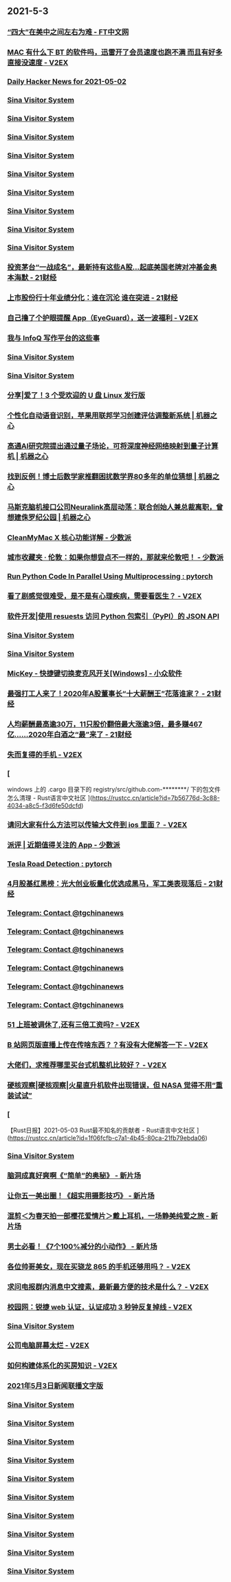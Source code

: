 
## 2021-5-3

### [“四大”在美中之间左右为难 - FT中文网](http://www.ftchinese.com/story/001092349)

### [MAC 有什么下 BT 的软件吗，迅雷开了会员速度也跑不满 而且有好多直接没速度 - V2EX](https://www.v2ex.com/t/774673)

### [Daily Hacker News for 2021-05-02](https://www.daemonology.net/hn-daily/2021-05-02.html)

### [Sina Visitor System](https://weibo.com/1746173800/KdIKprk5v)

### [Sina Visitor System](https://weibo.com/1402400261/KdIoSry36)

### [Sina Visitor System](https://weibo.com/1402400261/KdInTkUh1)

### [Sina Visitor System](https://weibo.com/1402400261/KdImYj7mm)

### [Sina Visitor System](https://weibo.com/1402400261/KdIcTxgoM)

### [Sina Visitor System](https://weibo.com/1715118170/KdITtwaaA)

### [Sina Visitor System](https://weibo.com/1715118170/KdIvr5KKD)

### [Sina Visitor System](https://weibo.com/1715118170/KdI757RMJ)

### [Sina Visitor System](https://weibo.com/1715118170/KdHOpmnvg)

### [投资茅台“一战成名”，最新持有这些A股…起底美国老牌对冲基金奥本海默 - 21财经](https://m.21jingji.com/article/20210503/herald/28eaa561c2ca977ae19ae43b5798a975.html)

### [上市股份行十年业绩分化：谁在沉沦 谁在突进 - 21财经](https://m.21jingji.com/article/20210503/herald/c1631ec4d24500b439561fd6a5e7d595.html)

### [自己撸了个护眼提醒 App（EyeGuard），送一波福利 - V2EX](https://www.v2ex.com/t/774644)

### [我与 InfoQ 写作平台的这些事](https://www.infoq.cn/article/ce1813e8f986c94ad9ee842e9)

### [Sina Visitor System](https://weibo.com/1746173800/KdJhK7Kl4)

### [Sina Visitor System](https://weibo.com/1715118170/KdJibFSXe)

### [分享|爱了！3 个受欢迎的 U 盘 Linux 发行版](https://linux.cn/article-13355-1.html?utm_source=rss&utm_medium=rss)

### [个性化自动语音识别，苹果用联邦学习创建评估调整新系统 | 机器之心](https://www.jiqizhixin.com/articles/2021-05-03-4)

### [高通AI研究院提出通过量子场论，可将深度神经网络映射到量子计算机 | 机器之心](https://www.jiqizhixin.com/articles/2021-05-03-3)

### [找到反例！博士后数学家推翻困扰数学界80多年的单位猜想 | 机器之心](https://www.jiqizhixin.com/articles/2021-05-03-2)

### [马斯克脑机接口公司Neuralink高层动荡：联合创始人兼总裁离职，曾想建侏罗纪公园 | 机器之心](https://www.jiqizhixin.com/articles/2021-05-03)

### [CleanMyMac X 核心功能详解 - 少数派](https://sspai.com/post/65914)

### [城市收藏夹 · 伦敦：如果你想尝点不一样的，那就来伦敦吧！ - 少数派](https://sspai.com/post/66252)

### [Run Python Code In Parallel Using Multiprocessing : pytorch](https://www.reddit.com/r/pytorch/comments/n3nck0/run_python_code_in_parallel_using_multiprocessing/)

### [看了剧感觉很难受，是不是有心理疾病，需要看医生？ - V2EX](https://www.v2ex.com/t/774693)

### [软件开发|使用 resuests 访问 Python 包索引（PyPI）的 JSON API](https://linux.cn/article-13356-1.html?utm_source=rss&utm_medium=rss)

### [Sina Visitor System](https://weibo.com/1715118170/KdJGvvgZm)

### [Sina Visitor System](https://weibo.com/1715118170/KdK4Rvm3S)

### [MicKey - 快捷键切换麦克风开关[Windows] - 小众软件](https://www.appinn.com/mickey-toggle-the-microphone-for-windows/)

### [最强打工人来了！2020年A股董事长“十大薪酬王”花落谁家？ - 21财经](https://m.21jingji.com/article/20210503/herald/de55de6cd3bcb1e86cdb6a26b08add7a.html)

### [人均薪酬最高逾30万，11只股价翻倍最大涨逾3倍，最多赚467亿......2020年白酒之“最”来了 - 21财经](https://m.21jingji.com/article/20210503/herald/c586bafac0022afe82aa9942955cf445.html)

### [失而复得的手机 - V2EX](https://www.v2ex.com/t/774698)

### [
windows 上的 .cargo 目录下的 registry/src/github.com-********/ 下的包文件怎么清理 - Rust语言中文社区
](https://rustcc.cn/article?id=7b56776d-3c88-4034-a8c5-f3d6fe50dcfd)

### [请问大家有什么方法可以传输大文件到 ios 里面？ - V2EX](https://www.v2ex.com/t/774707)

### [派评 | 近期值得关注的 App - 少数派](https://sspai.com/post/66413)

### [Tesla Road Detection : pytorch](https://www.reddit.com/r/pytorch/comments/n3t4a3/tesla_road_detection/)

### [4月股基红黑榜：光大创业板量化优选成黑马，军工类表现落后 - 21财经](https://m.21jingji.com/article/20210503/herald/77a47da8ac9b730f24232eb4712f1dbd.html)

### [Telegram: Contact @tgchinanews](https://t.me/tgchinanews/1159)

### [Telegram: Contact @tgchinanews](https://t.me/tgchinanews/1158)

### [Telegram: Contact @tgchinanews](https://t.me/tgchinanews/1157)

### [Telegram: Contact @tgchinanews](https://t.me/tgchinanews/1155)

### [Telegram: Contact @tgchinanews](https://t.me/tgchinanews/1154)

### [Telegram: Contact @tgchinanews](https://t.me/tgchinanews/1153)

### [51 上班被调休了,还有三倍工资吗? - V2EX](https://www.v2ex.com/t/774721)

### [B 站网页版直播上传在传啥东西？？有没有大佬解答一下 - V2EX](https://www.v2ex.com/t/774680)

### [大佬们，求推荐哪里买台式机整机比较好？ - V2EX](https://www.v2ex.com/t/774664)

### [硬核观察|硬核观察|火星直升机软件出现错误，但 NASA 觉得不用“重装试试”](https://linux.cn/article-13357-1.html?utm_source=rss&utm_medium=rss)

### [
【Rust日报】2021-05-03 Rust最不知名的贡献者 - Rust语言中文社区
](https://rustcc.cn/article?id=1f06fcfb-c7a1-4b45-80ca-21fb79ebda06)

### [Sina Visitor System](https://weibo.com/1715118170/KdMPn46jN)

### [脑洞成真好爽啊《“简单”的奥秘》 - 新片场](https://www.vmovier.com/61985)

### [让你五一美出圈！《超实用摄影技巧》 - 新片场](https://www.vmovier.com/61947)

### [混剪＜为春天拍一部樱花爱情片＞戴上耳机，一场静美纯爱之旅 - 新片场](https://www.vmovier.com/62013)

### [男士必看！《7个100%减分的小动作》 - 新片场](https://www.vmovier.com/61976)

### [各位帅哥美女，现在买骁龙 865 的手机还够用吗？ - V2EX](https://www.v2ex.com/t/774754)

### [求问电报群内消息中文搜素，最新最方便的技术是什么？ - V2EX](https://www.v2ex.com/t/774704)

### [校园网：锐捷 web 认证，认证成功 3 秒钟反复掉线 - V2EX](https://www.v2ex.com/t/774703)

### [Sina Visitor System](https://weibo.com/1715118170/KdNjn6Zuz)

### [公司电脑屏幕太烂 - V2EX](https://www.v2ex.com/t/774733)

### [如何构建体系化的买房知识 - V2EX](https://www.v2ex.com/t/774691)

### [2021年5月3日新闻联播文字版](http://www.xwlb.net.cn/19396.html)

### [Sina Visitor System](https://weibo.com/1402400261/KdNRzlKAX)

### [Sina Visitor System](https://weibo.com/1402400261/KdNQzwSzd)

### [Sina Visitor System](https://weibo.com/1402400261/KdNMXwN9z)

### [Sina Visitor System](https://weibo.com/1715118170/KdNN50Hbo)

### [Sina Visitor System](https://weibo.com/1715118170/KdNC5hsM4)

### [Sina Visitor System](https://weibo.com/1715118170/KdNAVrZt5)

### [Sina Visitor System](https://weibo.com/1715118170/KdNAhhXf4)

### [Sina Visitor System](https://weibo.com/1715118170/KdNvy7161)

### [Sina Visitor System](https://weibo.com/1402400261/KdNVN6TUS)

### [Sina Visitor System](https://weibo.com/1402400261/KdNVqC6Yo)